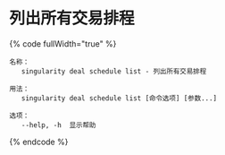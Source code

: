 # 列出所有交易排程

{% code fullWidth="true" %}
```
名称：
   singularity deal schedule list - 列出所有交易排程

用法：
   singularity deal schedule list [命令选项] [参数...]

选项：
   --help, -h  显示帮助
```
{% endcode %}